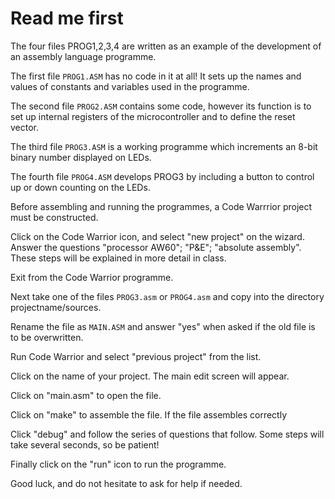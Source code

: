 # Read me first

The four files PROG1,2,3,4 are written as an example of the development of an assembly language programme.

The first file `PROG1.ASM` has no code in it at all! It sets up the names and values of constants and variables used in the programme.

The second file `PROG2.ASM` contains some code, however its function is to set up internal registers of the microcontroller and to define the reset vector.

The third file `PROG3.ASM` is a working programme which increments an 8-bit binary number displayed on LEDs.

The fourth file `PROG4.ASM` develops PROG3 by including a button to control up or down counting on the LEDs.

Before assembling and running the programmes, a Code Warrrior project must be constructed.

Click on the Code Warrior icon, and select "new project" on the wizard. Answer the questions "processor AW60"; "P&E"; "absolute assembly". These steps will be explained in more detail in class.

Exit from the Code Warrior programme.

Next take one of the files `PROG3.asm` or `PROG4.asm` and copy into the directory projectname/sources.

Rename the file as `MAIN.ASM` and answer "yes" when asked if the old file is to be overwritten.

Run Code Warrior and select "previous project" from the list.

Click on the name of your project. The main edit screen will appear.

Click on "main.asm" to open the file.

Click on "make" to assemble the file. If the file assembles correctly

Click "debug" and follow the series of questions that follow. Some steps will take several seconds, so be patient!

Finally click on the "run" icon to run the programme.

Good luck, and do not hesitate to ask for help if needed.
